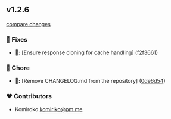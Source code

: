 
## v1.2.6

[compare changes](https://github.com/NowaraJS/elysia-cache/compare/v1.2.5...v1.2.6)

### 🔧 Fixes

- **🔧:** [Ensure response cloning for cache handling] ([f2f3661](https://github.com/NowaraJS/elysia-cache/commit/f2f3661))

### 🦉 Chore

- **🦉:** [Remove CHANGELOG.md from the repository] ([0de6d54](https://github.com/NowaraJS/elysia-cache/commit/0de6d54))

### ❤️ Contributors

- Komiroko <komiriko@pm.me>

